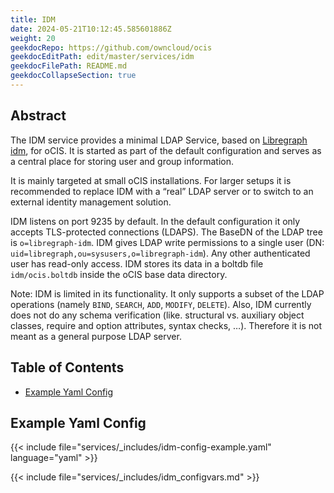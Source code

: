 ```yaml
---
title: IDM
date: 2024-05-21T10:12:45.585601886Z
weight: 20
geekdocRepo: https://github.com/owncloud/ocis
geekdocEditPath: edit/master/services/idm
geekdocFilePath: README.md
geekdocCollapseSection: true
---
```


<!-- Do not edit this file, it is autogenerated. Edit the service README.md instead -->

## Abstract


The IDM service provides a minimal LDAP Service, based on [Libregraph idm](https://github.com/libregraph/idm), for oCIS. It is started as part of the default configuration and serves as a central place for storing user and group information.

It is mainly targeted at small oCIS installations. For larger setups it is recommended to replace IDM with a “real” LDAP server or to switch to an external identity management solution.

IDM listens on port 9235 by default. In the default configuration it only accepts TLS-protected connections (LDAPS). The BaseDN of the LDAP tree is `o=libregraph-idm`. IDM gives LDAP write permissions to a single user (DN: `uid=libregraph,ou=sysusers,o=libregraph-idm`). Any other authenticated user has read-only access. IDM stores its data in a boltdb file `idm/ocis.boltdb` inside the oCIS base data directory.

Note: IDM is limited in its functionality. It only supports a subset of the LDAP operations (namely `BIND`, `SEARCH`, `ADD`, `MODIFY`, `DELETE`). Also, IDM currently does not do any schema verification (like. structural vs. auxiliary object classes, require and option attributes, syntax checks, …). Therefore it is not meant as a general purpose LDAP server.

## Table of Contents

* [Example Yaml Config](#example-yaml-config)

## Example Yaml Config
{{< include file="services/_includes/idm-config-example.yaml"  language="yaml" >}}

{{< include file="services/_includes/idm_configvars.md" >}}

